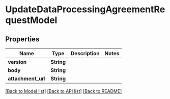 # UpdateDataProcessingAgreementRequestModel

## Properties

Name | Type | Description | Notes
------------ | ------------- | ------------- | -------------
**version** | **String** |  | 
**body** | **String** |  | 
**attachment_url** | **String** |  | 

[[Back to Model list]](../README.md#documentation-for-models) [[Back to API list]](../README.md#documentation-for-api-endpoints) [[Back to README]](../README.md)


